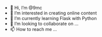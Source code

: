 - 👋 Hi, I’m @9mc
- 👀 I’m interested in creating online content
- 🌱 I’m currently learning Flask with Python
- 💞️ I’m looking to collaborate on ...
- 📫 How to reach me ...

<!---
9mc/9mc is a ✨ special ✨ repository because its `README.md` (this file) appears on your GitHub profile.
You can click the Preview link to take a look at your changes.
--->
